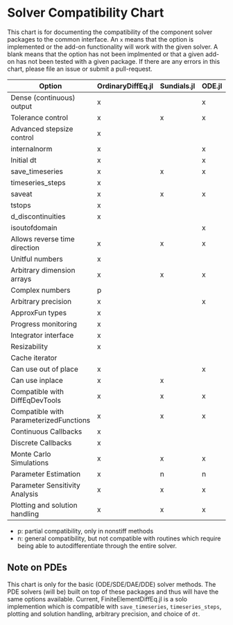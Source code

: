# Solver Compatibility Chart

This chart is for documenting the compatibility of the component solver packages
to the common interface. An `x` means that the option is implemented or the
add-on functionality will work with the given solver. A blank means that
the option has not been implmented or that a given add-on has not been tested
with a given package. If there are any errors in this chart, please file an
issue or submit a pull-request.

| Option                                 | OrdinaryDiffEq.jl | Sundials.jl | ODE.jl | ODEInterface.jl | LSODA.jl | StochasticDiffEq.jl | DelayDiffEq.jl | DASKR.jl | DASSL.jl | ODEIterators.jl |
|----------------------------------------|-------------------|-------------|--------|-----------------|----------|---------------------|----------------|----------|----------|-----------------|
| Dense (continuous) output              | x                 |             | x      |                 |          |                     | x              |          |          |                 |
| Tolerance control                      | x                 | x           | x      | x               | x        | x                   | x              | x        | x        | x               |
| Advanced stepsize control              | x                 |             |        | x               |          | x                   | x              |          |          |                 |
| internalnorm                           | x                 |             | x      |                 |          |                     |                |          |          |                 |
| Initial dt                             | x                 |             | x      | x               |          | x                   | x              |          |          |                 |
| save_timeseries                        | x                 | x           | x      |                 | x        | x                   | x              |          |          |                 |
| timeseries_steps                       | x                 |             |        |                 |          | x                   | x              |          |          |                 |
| saveat                                 | x                 | x           | x      |                 | x        |                     | x              | x        |          |                 |
| tstops                                 | x                 |             |        |                 |          |                     | x              |          |          |                 |
| d_discontinuities                      | x                 |             |        |                 |          |                     | x              |          |          |                 |
| isoutofdomain                          |                   |             | x      |                 |          |                     |                |          |          |                 |
| Allows reverse time direction          | x                 | x           | x      | x               | x        |                     | x              |          |          |                 |
| Unitful numbers                        | x                 |             |        |                 |          |                     | x              |          |          |                 |
| Arbitrary dimension arrays             | x                 | x           | x      | x               | x        | x                   | x              | x        | x        | x               |
| Complex numbers                        | p                 |             |        |                 |          | x                   | p              |          |          |                 |
| Arbitrary precision                    | x                 |             | x      |                 |          | x                   | x              |          | x        |                 |
| ApproxFun types                        | x                 |             |        |                 |          |                     |                |          |          |                 |
| Progress monitoring                    | x                 |             |        |                 |          | x                   | x              |          |          |                 |
| Integrator interface                   | x                 |             |        |                 |          |                     | x              |          |          |                 |
| Resizability                           | x                 |             |        |                 |          |                     |                |          |          |                 |
| Cache iterator                         |                   |             |        |                 |          |                     |                |          |          |                 |
| Can use out of place                   | x                 |             | x      |                 |          | x                   | x              |          | x        |                 |
| Can use inplace                        | x                 | x           |        | x               | x        | x                   | x              | x        | x        | x               |
| Compatible with DiffEqDevTools         | x                 | x           | x      | x               | x        | x                   | x              | x        | x        | x               |
| Compatible with ParameterizedFunctions | x                 | x           | x      | x               | x        | x                   | x              | x        | x        | x               |
| Continuous Callbacks                   | x                 |             |        |                 |          |                     | x              |          |          |                 |
| Discrete Callbacks                     | x                 |             |        |                 |          |                     | x              |          |          |                 |
| Monte Carlo Simulations                | x                 | x           | x      | x               | x        | x                   | x              | x        | x        | x               |
| Parameter Estimation                   | x                 | n           | n      | n               | n        | n                   | x              | n        | n        | n               |
| Parameter Sensitivity Analysis         | x                 | x           | x      | x               | x        | x                   | x              | x        | x        | x               |
| Plotting and solution handling         | x                 | x           | x      | x               | x        | x                   | x              | x        | x        | x               |

* p: partial compatibility, only in nonstiff methods
* n: general compatibility, but not compatible with routines which
  require being able to autodifferentiate through the entire solver.

## Note on PDEs

This chart is only for the basic (ODE/SDE/DAE/DDE) solver methods. The PDE
solvers (will be) built on top of these packages and thus will have the same
options available. Current, FiniteElementDiffEq.jl  is a solo implemention
which is compatible with `save_timeseries`, `timeseries_steps`, plotting and
solution handling, arbitrary precision, and choice of `dt`.
